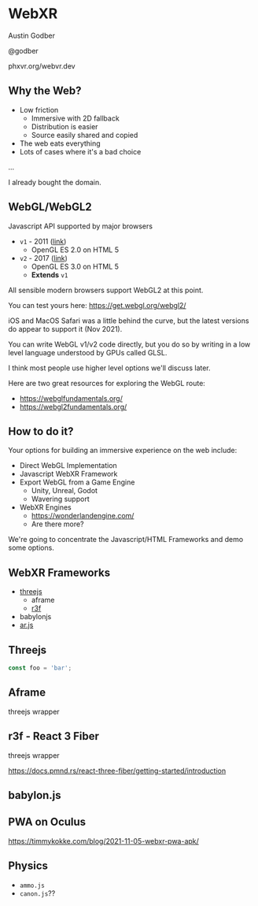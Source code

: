 # WebXR

Austin Godber

@godber

phxvr.org/webvr.dev


## Why the Web?

* Low friction
  * Immersive with 2D fallback
  * Distribution is easier
  * Source easily shared and copied
* The web eats everything
* Lots of cases where it's a bad choice


...


I already bought the domain.


## WebGL/WebGL2

Javascript API supported by major browsers

* `v1` - 2011 ([link](https://www.khronos.org/registry/webgl/specs/latest/1.0/))
    * OpenGL ES 2.0 on HTML 5
* `v2` - 2017 ([link](https://www.khronos.org/registry/webgl/specs/latest/2.0/))
    * OpenGL ES 3.0 on HTML 5
    * **Extends** `v1`


All sensible modern browsers support WebGL2 at this point.

You can test yours here:
https://get.webgl.org/webgl2/


iOS and MacOS Safari was a little behind the curve, but the latest versions do appear to
support it (Nov 2021).


You can write WebGL v1/v2 code directly, but you do so by writing in a low level
language understood by GPUs called GLSL.

I think most people use higher level options we'll discuss later.


Here are two great resources for exploring the WebGL route:

* https://webglfundamentals.org/
* https://webgl2fundamentals.org/


## How to do it?

Your options for building an immersive experience on the web include:

* Direct WebGL Implementation
* Javascript WebXR Framework
* Export WebGL from a Game Engine
    * Unity, Unreal, Godot
    * Wavering support
* WebXR Engines
    * https://wonderlandengine.com/
    * Are there more?


We're going to concentrate the Javascript/HTML Frameworks and demo some options.



## WebXR Frameworks

* [threejs](https://threejs.org/)
    * aframe
    * [r3f](https://docs.pmnd.rs/react-three-fiber/getting-started/introduction)
* babylonjs
* [ar.js](https://ar-js-org.github.io/AR.js-Docs/)


## Threejs

```js
const foo = 'bar';
```



## Aframe

threejs wrapper



## r3f - React 3 Fiber

threejs wrapper

https://docs.pmnd.rs/react-three-fiber/getting-started/introduction



## babylon.js



## PWA on Oculus

https://timmykokke.com/blog/2021-11-05-webxr-pwa-apk/

## Physics

* `ammo.js`
* `canon.js`??


